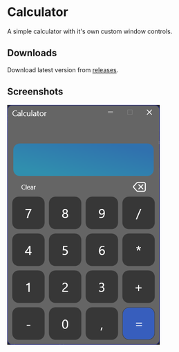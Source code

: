 # Calculator

A simple calculator with it's own custom window controls.

## Downloads
Download latest version from [releases](https://github.com/Segilmez06/calculator/releases/latest).

## Screenshots
![Preview](preview.png "Preview")

